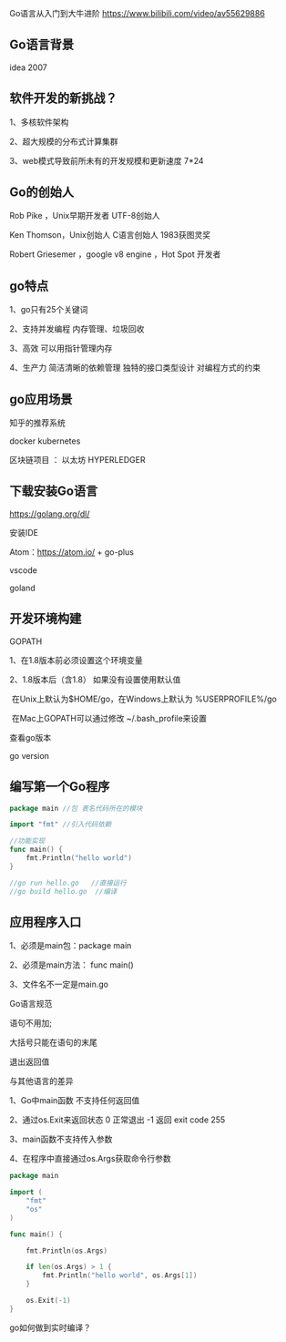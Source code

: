 

Go语言从入门到大牛进阶  https://www.bilibili.com/video/av55629886

## Go语言背景

idea 2007 



## 软件开发的新挑战？

1、多核软件架构

2、超大规模的分布式计算集群

3、web模式导致前所未有的开发规模和更新速度 7*24



## Go的创始人

Rob Pike ，Unix早期开发者 UTF-8创始人

Ken Thomson，Unix创始人 C语言创始人 1983获图灵奖

Robert Griesemer ，google v8 engine ，Hot Spot 开发者



## go特点

1、go只有25个关键词 

2、支持并发编程 内存管理、垃圾回收

3、高效  可以用指针管理内存

4、生产力  简洁清晰的依赖管理  独特的接口类型设计  对编程方式的约束



## go应用场景

知乎的推荐系统

docker kubernetes

区块链项目 ： 以太坊  HYPERLEDGER



## 下载安装Go语言

https://golang.org/dl/

安装IDE

Atom：https://atom.io/ + go-plus

vscode

goland



## 开发环境构建

GOPATH

1、在1.8版本前必须设置这个环境变量

2、1.8版本后（含1.8） 如果没有设置使用默认值

​	在Unix上默认为$HOME/go，在Windows上默认为 %USERPROFILE%/go

​	在Mac上GOPATH可以通过修改 ~/.bash_profile来设置



查看go版本

go version



## 编写第一个Go程序

```go
package main //包 表名代码所在的模块

import "fmt" //引入代码依赖

//功能实现
func main() {
	fmt.Println("hello world")
}

//go run hello.go   //直接运行
//go build hello.go  //编译
```



## 应用程序入口

1、必须是main包：package main

2、必须是main方法： func main()

3、文件名不一定是main.go



Go语言规范

语句不用加;

大括号只能在语句的末尾



退出返回值

与其他语言的差异

1、Go中main函数 不支持任何返回值

2、通过os.Exit来返回状态  0 正常退出 -1 返回  exit code 255

3、main函数不支持传入参数  

4、在程序中直接通过os.Args获取命令行参数

```go
package main

import (
	"fmt"
	"os"
)

func main() {

	fmt.Println(os.Args)

	if len(os.Args) > 1 {
		fmt.Println("hello world", os.Args[1])
	}

	os.Exit(-1)
}
```



go如何做到实时编译？